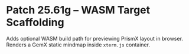 # Patch 25.61g – WASM Target Scaffolding

Adds optional WASM build path for previewing PrismX layout in browser. Renders a GemX static mindmap inside `xterm.js` container.
